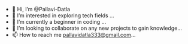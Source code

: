 - 👋 Hi, I’m @Pallavi-Datla
- 👀 I’m interested in exploring tech fields ...
- 🌱 I’m currently a beginner in coding ...
- 💞️ I’m looking to collaborate on any new projects to gain knowledge...
- 📫 How to reach me pallavidatla333@gmail.com...

<!---
Pallavi-Datla/Pallavi-Datla is a ✨ special ✨ repository because its `README.md` (this file) appears on your GitHub profile.
You can click the Preview link to take a look at your changes.
--->
